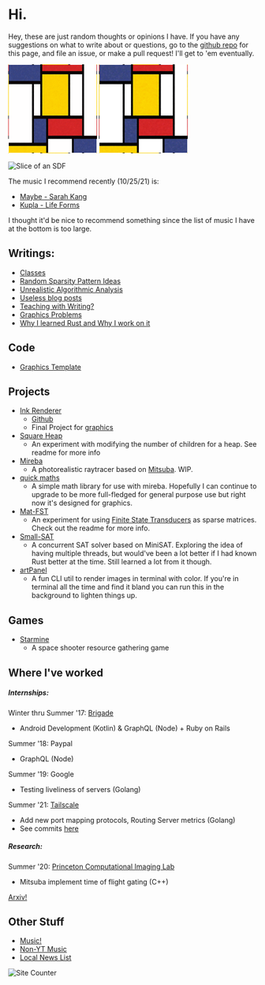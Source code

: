 # Hi.

Hey, these are just random thoughts or opinions I have.
If you have any suggestions on what to write about or questions, go to the [github repo][github
repo] for this page, and file an issue, or make a pull request! I'll get to 'em eventually.

![Trippy](images/fieldgan2.gif)
![Trippy](images/fieldgan3.gif)

![Slice of an SDF](images/sdf_slice.gif)


The music I recommend recently (10/25/21) is:

- [Maybe - Sarah Kang](https://www.youtube.com/watch?v=YnTUALVgGnQ)
- [Kupla - Life Forms](https://www.youtube.com/watch?v=Mn4xQdrczao)

I thought it'd be nice to recommend something since the list of music I have at the bottom is too large.

## Writings:

- [Classes](classes.md)
- [Random Sparsity Pattern Ideas](sparsity_patterns.md)
- [Unrealistic Algorithmic Analysis](unrealistic_algorithmic_analysis.md)
- [Useless blog posts](useless_blogs.md)
- [Teaching with Writing?](writing.md)
- [Graphics Problems](graphics_problems.md)
- [Why I learned Rust and Why I work on it](rust01.md)

## Code

- [Graphics Template](graphics_template.md)
<!-- - [City 2D](city_2d.md) -->

## Projects

- [Ink Renderer](http://ink-renderer.herokuapp.com/)
  - [Github](https://github.com/JulianKnodt/gfx-final-project)
  - Final Project for [graphics](https://www.cs.princeton.edu/courses/archive/spring20/cos426/)
- [Square Heap](https://github.com/JulianKnodt/sqr_heap)
  - An experiment with modifying the number of children for a heap. See readme for more info
- [Mireba](https://github.com/JulianKnodt/mireba)
  - A photorealistic raytracer based on [Mitsuba](https://www.mitsuba-renderer.org/). WIP.
- [quick maths](https://github.com/JulianKnodt/quick_maths)
  - A simple math library for use with mireba. Hopefully I can continue to upgrade to be more
    full-fledged for general purpose use but right now it's designed for graphics.
- [Mat-FST](https://github.com/JulianKnodt/mat-fst)
  - An experiment for using [Finite State Transducers](https://github.com/BurntSushi/fst) as
    sparse matrices. Check out the readme for more info.
- [Small-SAT](https://github.com/JulianKnodt/small_sat)
  - A concurrent SAT solver based on MiniSAT. Exploring the idea of having multiple threads, but
    would've been a lot better if I had known Rust better at the time. Still learned a lot from
    it though.
- [artPanel](https://github.com/JulianKnodt/artPanel)
  - A fun CLI util to render images in terminal with color. If you're in terminal all the time
    and find it bland you can run this in the background to lighten things up.

## Games

- [Starmine](https://julianknodt.github.io/starmine.html)
  - A space shooter resource gathering game

## Where I've worked

##### Internships:

Winter thru Summer '17: [Brigade](https://en.wikipedia.org/wiki/Brigade_Media)
  - Android Development (Kotlin) & GraphQL (Node) + Ruby on Rails

Summer '18: Paypal
  - GraphQL (Node)

Summer '19: Google
  - Testing liveliness of servers (Golang)

Summer '21: [Tailscale](https://tailscale.com/)
  - Add new port mapping protocols, Routing Server metrics (Golang)
  - See commits [here](https://github.com/tailscale/tailscale/pulls?q=is%3Apr+author%3Ajulianknodt)

##### Research:

Summer '20: [Princeton Computational Imaging Lab](https://light.princeton.edu/)
  - Mitsuba implement time of flight gating (C++)

[Arxiv!](https://arxiv.org/search/?query=julian+knodt&searchtype=all&source=header)

<!-- TODO list papers individually -->


## Other Stuff

- [Music!](playlist.md)
- [Non-YT Music](other_music.md)
- [Local News List](local_news_list.md)

![Site Counter](https://hits.seeyoufarm.com/api/count/incr/badge.svg?url=https%3A%2F%2Fjulianknodt.github.io&count_bg=%2379C83D&title_bg=%23144FDF&icon=&icon_color=%23E7E7E7&title=Visitors&edge_flat=false)

<!--
## Random Questions
Since I spend a good amount of time just thinking about things, I've accumulated a lot of
questions which I haven't really found the answer to. I find them worth spending some time
thinking on, not just for the answer, but for thinking about why I even thought of the question
in the first place.

- Does writing code increase one's knowledge? Or is it merely an application of existing
  knowledge?

- Does knowing about logical fallacies help prevent us from making them?

- Do phones decrease reading comprehension? This could be due to unnecessary information that
  people have now started to ignore such as privacy policies, notifications, or ads.

- Is it more agreeable(however you choose to define "agreeable") to listen to music that matches
  a mood or to listen to music that contradicts it, i.e. listening to blues while sad or pop
  music while happy?

- Assuming that irreversible climate change occurs, then what?
-->

[github repo]: https://github.com/JulianKnodt/julianknodt.github.io
